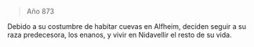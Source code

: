 > Año 873

Debido a su costumbre de habitar cuevas en Alfheim, deciden seguir a su raza predecesora, los enanos, y vivir en Nidavellir el resto de su vida.
